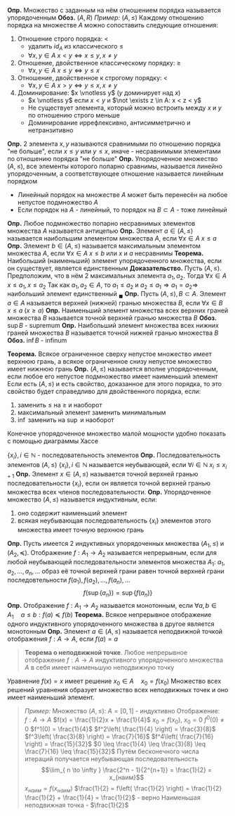 $\newcommand\vnotless{\mathrel{<\mkern-8mu\mid\mkern8mu}}$
**Опр.** Множество с заданным на нём отношением порядка называется упорядоченным
**Обоз.** $(A, R)$
*Пример:* $(A, \leq)$
Каждому отношению порядка на множестве $A$ можно сопоставить следующие отношения:
1) Отношение строго порядка: $<$
	- удалить $id_A$ из классического $\le$
	- $\forall x, y \in A \; x < y \Leftrightarrow x \le y, x \not = y$
2) Отношение, двойственное классическому порядку: $\ge$
	- $\forall x, y \in A \; x \le y \Leftrightarrow y \le x$
3) Отношение, двойственное к строгому порядку: $<$
	- $\forall x, y \in A \; x > y \Leftrightarrow y \le x, x \not = y$
4) Доминирование: $x \vnotless y$ ($y$ доминирует над $x$)
	- $x \vnotless y$ если $x < y$ и $\not \exists z \in A: x < z < y$
	- Не существует элемента, который можно встроить между $x$ и $y$  по отношению строго меньше
	- Доминирование иррефлексивно, антисимметрично и нетранзитивно

**Опр.** 2 элемента $x, y$ называются сравнимыми по отношению порядка "не больше", если $x \leq y$ или $y \leq x$, иначе - несравнимыми элементами по отношению порядка "не больше"
**Опр.** Упорядоченное множество $(A, \leq)$, все элементы которого попарно сравнимы, называется линейно упорядоченным, а соответствующее отношение называется линейным порядком
- Линейный порядок на множестве $A$ может быть перенесён на любое непустое подмножество $A$
- Если порядок на $A$ - линейный, то порядок на $B \subset A$ - тоже линейный

**Опр.** Любое подмножество попарно несравнимых элементов множества $A$ называется антицепью
**Опр.** Элемент $a \in (A, \leq)$ называется наибольшим элементом множества $A$, если $\forall x \in A \; x \leq a$
**Опр.** Элемент $b \in (A, \leq)$ называется максимальным элементом множества $A$, если $\forall x \in A \; x \leq b$ или $x$ и $a$ несравнимы
**Теорема.** Наибольший (наименьший) элемент упорядоченного множества, если он существует, является единственным
**Доказательство.** Пусть $(A, \leq)$. Предположим, что в нём 2 максимальных элемента $a_{1}, a_{2}$. Тогда $\forall x \in A \; x \leq a_{1}, x \leq a_{2}$
Так как $a_{1}, a_{2} \in A$, то $a_{1} \leq a_{2}$ и $a_{2} \leq a_{1} \Rightarrow a_{1} = a_{2} \Rightarrow$ наибольший элемент единственный $_{\blacksquare}$
**Опр.** Пусть $(A, \leq), B \subset A$. Элемент $a \in A$ называется верхней (нижней) гранью множества $B$, если $\forall x \in B \; x \leq a \; (x \geq a)$
**Опр.** Наименьший элемент множества всех верхних граней множества $B$ называется точной верхней гранью множества $B$
**Обоз.** $\sup B$ - supremum
**Опр.** Наибольший элемент множества всех нижних граней множества $B$ называется точной нижней гранью множества $B$
**Обоз.** $\inf B$ - infinum

**Теорема.** Всякое ограниченное сверху непустое множество имеет верхнюю грань, а всякое ограниченное снизу непустое множество имеет нижнюю грань
**Опр.** $(A, \leq)$ называется вполне упорядоченным, если любое его непустое подмножество имеет наименьший элемент
Если есть $(A, \leq)$ и есть свойство, доказанное для этого порядка, то это свойство будет справедливо для двойственного порядка, если:
1) заменить $\leq$ на $\geq$ и наоборот
2) максимальный элемент заменить минимальным
3) $\inf$ заменить на $\sup$ и наоборот

Конечное упорядоченное множество малой мощности удобно показать с помощью диаграммы Хассе

$\{ x_{i} \}, i \in \mathbb{N}$ - последовательность элементов
**Опр.** Последовательность элементов $(A, \leq)$ $\{ x_{i} \}, i \in \mathbb{N}$ называется неубывающей, если $\forall i \in \mathbb{N} \; x_{i} \leq x_{i + 1}$
**Опр.**  Элемент $x \in (A, \leq)$ называется точной верхней гранью последовательности $\{ x_{i} \}$, если он является точной верхней гранью множества всех членов последовательности.
**Опр.** Упорядоченное множество $(A, \leq)$ называется индуктивным, если:
1) оно содержит наименьший элемент
2) всякая неубывающая последовательность $\{ x_{i} \}$ элементов этого множества имеет точную верхнюю грань

**Опр.** Пусть имеется 2 индуктивных упорядоченных множества $(A_{1}, \leq)$ и $(A_{2}, \preceq)$. Отображение $f: A_{1} \to A_{2}$ называется непрерывным, если для любой неубывающей последовательности элементов множества $A_{1}$: $a_{1}, a_{2}, \dots, a_{n}, \dots$ образ её точной верхней грани равен точной верхней грани последовтельности $f(a_{1}), f(a_{2}), \dots, f(a_{n}), \dots$ $$f(\sup \{ a_{n} \}) = \sup \{ f(a_{n}) \}$$
**Опр.** Отображение $f: A_{1} \to A_{2}$ называется монотонным, если $\forall a, b \in A_{1} \quad a \leq b: f(a) \preceq f(b)$
**Теорема.** Всякое непрерывное отображение одного индуктивного упорядоченного множества в другое является монотонным
**Опр.** Элемент $a \in (A, \leq)$ называется неподвижной точкой отображения $f: A \to A$, если $f(a) = a$

> **Теорема о неподвижной точке**.
> Любое непрерывное отображение $f: A \to A$ индуктивного упорядоченного множества $A$ в себя имеет наименьшую неподвижную точку

Уравнение $f(x) = x$ имеет решение $x_{0} \in A \quad x_{0} = f(x_{0})$
Множество всех решений уравнения образует множество всех неподвижных точек и оно имеет наименьший элемент.
> *Пример:*
> Множество $(A, \leq)$: $A = [0, 1]$ - индуктивно
> Отображение: $f: A \to A$
> $f(x) = \frac{1}{2}x + \frac{1}{4}$
> $x_{0} = f(x_{0})$, $x_{0} = 0$
> $f^0(0) \not= 0$
> $f^1(0) = \frac{1}{4}$
> $f^2\left( \frac{1}{4} \right) = \frac{3}{8}$
> $f^3\left( \frac{3}{8} \right) = \frac{7}{16}$
> $f^4\left( \frac{7}{16} \right) = \frac{15}{32}$
> $0 \leq \frac{1}{4} \leq \frac{3}{8} \leq \frac{7}{16} \leq \frac{15}{32}$
> Путём бесконечного числа итераций получается неубывающая последовательность$$\lim_{ n \to \infty } \frac{2^n - 1}{2^{n+1}} = \frac{1}{2} = x_{наим}$$
> $x_{наим} = f(x_{наим})$
> $\frac{1}{2} = f\left( \frac{1}{2} \right) = \frac{1}{2} \frac{1}{2} + \frac{1}{4} = \frac{1}{2}$ - верно
> Наименьшая неподвижная точка - $\frac{1}{2}$